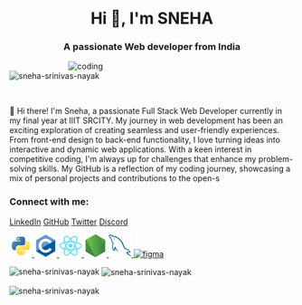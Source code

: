 
<h1 align="center">Hi 👋, I'm SNEHA</h1>
<h3 align="center">A passionate Web developer from India</h3>
<img align="right" alt="coding" width="400" src="https://camo.githubusercontent.com/374987f773148e46b1851b9e3bc4bf71b182562dd002620ef3e4263cb3997130/68747470733a2f2f6d69726f2e6d656469756d2e636f6d2f6d61782f3837352f312a7164415731546a434e353768316c6275757a766368672e676966">

<p align="left"> <img src="https://komarev.com/ghpvc/?username=sneha-srinivas-nayak&label=Profile%20views&color=0e75b6&style=flat" alt="sneha-srinivas-nayak" /> </p>

<p align="left"> <a href="https://twitter.com/" target="blank"><img src="https://img.shields.io/twitter/follow/?logo=twitter&style=for-the-badge" alt="" /></a> </p>
<p>👋 Hi there! I'm Sneha, a passionate Full Stack Web Developer currently in my final year at IIIT SRCITY. My journey in web development has been an exciting exploration of creating seamless and user-friendly experiences. From front-end design to back-end functionality, I love turning ideas into interactive and dynamic web applications. With a keen interest in competitive coding, I'm always up for challenges that enhance my problem-solving skills. My GitHub is a reflection of my coding journey, showcasing a mix of personal projects and contributions to the open-s


<h3 align="left">Connect with me:</h3>
<p align="left">
  <a href="https://linkedin.com/in/sneha-h-s-3848ba232" target="_blank">LinkedIn</a>
  <a href="https://github.com/Sneha-srinivas-nayak/Sneha-srinivas-nayak" target="_blank">GitHub</a>
  <a href="https://twitter.com/sneha_hs12" target="_blank">Twitter</a>
  <a href="https://discord.com/channels/@Sneha H S#3382" target="_blank">Discord</a>
</p>


<p align="left">
  <a href="https://www.python.org" target="_blank" rel="noreferrer">
    <img src="https://raw.githubusercontent.com/devicons/devicon/master/icons/python/python-original.svg" alt="python" width="40" height="40"/>
  </a>
  <a href="https://www.cprogramming.com/" target="_blank" rel="noreferrer">
    <img src="https://raw.githubusercontent.com/devicons/devicon/master/icons/c/c-original.svg" alt="c" width="40" height="40"/>
  </a>
  <a href="https://reactjs.org/" target="_blank" rel="noreferrer">
    <img src="https://raw.githubusercontent.com/devicons/devicon/master/icons/react/react-original.svg" alt="react" width="40" height="40"/>
  </a>
  <a href="https://nodejs.org/" target="_blank" rel="noreferrer">
    <img src="https://raw.githubusercontent.com/devicons/devicon/master/icons/nodejs/nodejs-original.svg" alt="node" width="40" height="40"/>
  </a>
  <a href="https://www.mysql.com/" target="_blank" rel="noreferrer">
    <img src="https://raw.githubusercontent.com/devicons/devicon/master/icons/mysql/mysql-original.svg" alt="mysql" width="40" height="40"/>
  </a>
  <a href="https://www.figma.com/" target="_blank" rel="noreferrer">
    <img src="https://www.vectorlogo.zone/logos/figma/figma-icon.svg" alt="figma" width="40" height="40"/>
  </a>
</p>


<p><img align="left" src="https://github-readme-stats.vercel.app/api/top-langs?username=sneha-srinivas-nayak&show_icons=true&locale=en&layout=compact" alt="sneha-srinivas-nayak" /></p>

<p>&nbsp;<img align="center" src="https://github-readme-stats.vercel.app/api?username=sneha-srinivas-nayak&show_icons=true&locale=en" alt="sneha-srinivas-nayak" /></p>

<p><img align="center" src="https://github-readme-streak-stats.herokuapp.com/?user=sneha-srinivas-nayak&" alt="sneha-srinivas-nayak" /></p>
